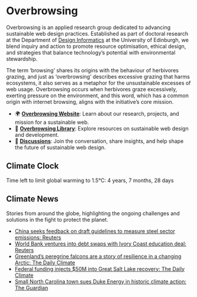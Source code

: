 # Overbrowsing

Overbrowsing is an applied research group dedicated to advancing sustainable web design practices. Established as part of doctoral research at the Department of [Design Informatics](https://www.designinformatics.org) at the University of Edinburgh, we blend inquiry and action to promote resource optimisation, ethical design, and strategies that balance technology’s potential with environmental stewardship.

The term ‘browsing’ shares its origins with the behaviour of herbivores grazing, and just as ‘overbrowsing’ describes excessive grazing that harms ecosystems, it also serves as a metaphor for the unsustainable excesses of web usage. Overbrowsing occurs when herbivores graze excessively, exerting pressure on the environment, and this word, which has a common origin with internet browsing, aligns with the initiative’s core mission.

- 🌍 [**Overbrowsing Website**](https://overbrowsing.com): Learn about our research, projects, and mission for a sustainable web.
- 📗 [**Overbrowsing Library**](https://overbrowsing.com/resources/library): Explore resources on sustainable web design and development.
- 💬 [**Discussions**](https://github.com/orgs/overbrowsing/discussions): Join the conversation, share insights, and help shape the future of sustainable web design.

## Climate Clock
<!-- clock-time -->
Time left to limit global warming to 1.5°C: 4 years, 7 months, 28 days
<!-- /clock-time -->

## Climate News
Stories from around the globe, highlighting the ongoing challenges and solutions in the fight to protect the planet.
<!-- clock-news -->
- [China seeks feedback on draft guidelines to measure steel sector emissions: Reuters](https://www.reuters.com/world/china/china-solicits-public-feedback-guidelines-steel-sector-greenhouse-gas-emissions-2024-12-06/ )
- [World Bank ventures into debt swaps with Ivory Coast education deal: Reuters](https://www.reuters.com/world/africa/world-bank-ventures-into-debt-swaps-with-ivory-coast-education-deal-2024-12-05/ )
- [Greenland’s peregrine falcons are a story of resilience in a changing Arctic: The Daily Climate](https://www.dailyclimate.org/greenlands-peregrine-falcons-resilience-2670306087.html   )
- [Federal funding injects $50M into Great Salt Lake recovery: The Daily Climate](https://www.theguardian.com/environment/2024/dec/04/carrboro-north-carolina-duke-energy-lawsuit )
- [Small North Carolina town sues Duke Energy in historic climate action: The Guardian](https://www.theguardian.com/environment/2024/dec/04/carrboro-north-carolina-duke-energy-lawsuit )
<!-- /clock-news -->
